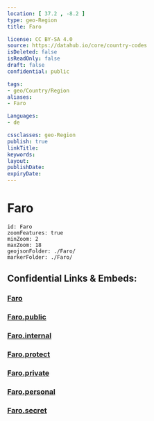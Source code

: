 ```yaml
---
location: [ 37.2 , -8.2 ] 
type: geo-Region
title: Faro

license: CC BY-SA 4.0
source: https://datahub.io/core/country-codes
isDeleted: false
isReadOnly: false
draft: false
confidential: public

tags:
- geo/Country/Region
aliases:
- Faro

Languages:
- de

cssclasses: geo-Region
publish: true
linkTitle: 
keywords: 
layout: 
publishDate: 
expiryDate: 
---
```


# Faro

```leaflet
id: Faro
zoomFeatures: true 
minZoom: 2 
maxZoom: 18
geojsonFolder: ./Faro/
markerFolder: ./Faro/
```


## Confidential Links & Embeds: 

### [Faro](/_Standards/Earth/Continent/Europe/Europe~South/Portugal/Districts~Portugal/Faro.md) 

### [Faro.public](/_public/Earth/Continent/Europe/Europe~South/Portugal/Districts~Portugal/Faro.public.md) 

### [Faro.internal](/_internal/Earth/Continent/Europe/Europe~South/Portugal/Districts~Portugal/Faro.internal.md) 

### [Faro.protect](/_protect/Earth/Continent/Europe/Europe~South/Portugal/Districts~Portugal/Faro.protect.md) 

### [Faro.private](/_private/Earth/Continent/Europe/Europe~South/Portugal/Districts~Portugal/Faro.private.md) 

### [Faro.personal](/_personal/Earth/Continent/Europe/Europe~South/Portugal/Districts~Portugal/Faro.personal.md) 

### [Faro.secret](/_secret/Earth/Continent/Europe/Europe~South/Portugal/Districts~Portugal/Faro.secret.md)

